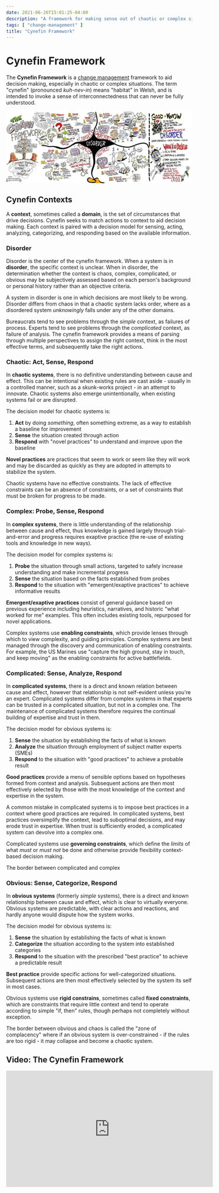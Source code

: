 ```yaml
---
date: 2021-06-26T15:01:25-04:00
description: "A framework for making sense out of chaotic or complex situations"
tags: [ "change-management" ]
title: "Cynefin Framework"
---
```


# Cynefin Framework

The **Cynefin Framework** is a [change management](change-management.md) framework to aid decision making, especially in chaotic or complex situations. The term "cynefin" (pronounced _kuh-nev-in_) means "habitat" in Welsh, and is intended to invoke a sense of interconnectedness that can never be fully understood.

[![Cynefin framework visualized by Edwin Stoop of Sketching Maniacs](/img/cynefin.jpg)](/img/cynefin.jpg)

## Cynefin Contexts

A **context**, sometimes called a **domain**, is the set of circumstances that drive decisions. Cynefin seeks to match actions to context to aid decision making. Each context is paired with a decision model for sensing, acting, analyzing, categorizing, and responding based on the available information.

### Disorder

Disorder is the center of the cynefin framework. When a system is in **disorder**, the specific context is unclear. When in disorder, the determination whether the context is chaos, complex, complicated, or obvious may be subjectively assessed based on each person's background or personal history rather than an objective criteria.

A system in disorder is one in which decisions are most likely to be wrong. Disorder differs from chaos in that a chaotic system lacks order, where as a disordered system _unknowingly_ falls under any of the other domains.

Bureaucrats tend to see problems through the _simple_ context, as failures of process. Experts tend to see problems through the _complicated_ context, as failure of analysis. The cynefin framework provides a means of parsing through multiple perspectives to assign the right context, think in the most effective terms, and subsequently take the right actions.

### Chaotic: Act, Sense, Respond

In **chaotic systems**, there is no definitive understanding between cause and effect. This can be intentional when existing rules are cast aside - usually in a controlled manner, such as a skunk-works project - in an attempt to innovate. Chaotic systems also emerge unintentionally, when existing systems fail or are disrupted.

The decision model for chaotic systems is:

1. **Act** by doing _something_, often something extreme, as a way to establish a baseline for improvement
2. **Sense** the situation created through action
3. **Respond** with "novel practices" to understand and improve upon the baseline

**Novel practices** are practices that seem to work or seem like they will work and may be discarded as quickly as they are adopted in attempts to stabilize the system.

Chaotic systems have no effective constraints. The lack of effective constraints can be an absence of constraints, or a set of constraints that must be broken for progress to be made.

### Complex: Probe, Sense, Respond

In **complex systems**, there is little understanding of the relationship between cause and effect, thus knowledge is gained largely through trial-and-error and progress requires exaptive practice (the re-use of existing tools and knowledge in new ways).

The decision model for complex systems is:

1. **Probe** the situation through small actions, targeted to safely increase understanding and make incremental progress
2. **Sense** the situation based on the facts established from probes
3. **Respond** to the situation with "emergent/exaptive practices" to achieve informative results

**Emergent/exaptive practices** consist of general guidance based on previous experience including heuristics, narratives, and historic "what worked for me" examples. This often includes existing tools, repurposed for novel applications.

Complex systems use **enabling constraints**, which provide lenses through which to view complexity, and guiding principles. Complex systems are best managed through the discovery and communication of enabling constraints. For example, the US Marines use "capture the high ground, stay in touch, and keep moving" as the enabling constraints for active battlefields.

###  Complicated: Sense, Analyze, Respond

In **complicated systems**, there is a direct and known relation between cause and effect, however that relationship is not self-evident unless you're an expert. Complicated systems differ from complex systems in that experts can be trusted in a complicated situation, but not in a complex one. The maintenance of complicated systems therefore requires the continual building of expertise and trust in them.

The decision model for obvious systems is:

1. **Sense** the situation by establishing the facts of what is known
2. **Analyze** the situation through employment of subject matter experts (SMEs)
3. **Respond** to the situation with "good practices" to achieve a probable result

**Good practices** provide a menu of sensible options based on hypotheses formed from context and analysis. Subsequent actions are then most effectively selected by those with the most knowledge of the context and expertise in the system. 

A common mistake in complicated systems is to impose best practices in a context where good practices are required. In complicated systems, best practices oversimplify the context, lead to suboptimal decisions, and may erode trust in expertise. When trust is sufficiently eroded, a complicated system can devolve into a complex one.

Complicated systems use **governing constraints**, which define the _limits_ of what _must_ or _must not_ be done and otherwise provide flexibility context-based decision making.

The border between complicated and complex 

### Obvious: Sense, Categorize, Respond

In **obvious systems** (formerly _simple_ systems), there is a direct and known relationship between cause and effect, which is clear to virtually everyone. Obvious systems are predictable, with clear actions and reactions, and hardly anyone would dispute how the system works.

The decision model for obvious systems is:

1. **Sense** the situation by establishing the facts of what is known
2. **Categorize** the situation according to the system into established categories
3. **Respond** to the situation with the prescribed "best practice" to achieve a predictable result

**Best practice** provide specific actions for well-categorized situations. Subsequent actions are then most effectively selected by the system its self in most cases.

Obvious systems use **rigid constrains**, sometimes called **fixed constraints**, which are constraints that require little context and tend to operate according to simple "if, then" rules, though perhaps not completely without exception.

The border between obvious and chaos is called the "zone of complacency" where if an obvious system is over-constrained - if the rules are too rigid - it may collapse and become a chaotic system.

## Video: The Cynefin Framework

<iframe width="560" height="315" src="https://www.youtube.com/embed/N7oz366X0-8" title="YouTube video player" frameborder="0" allow="accelerometer; autoplay; clipboard-write; encrypted-media; gyroscope; picture-in-picture" allowfullscreen></iframe>
